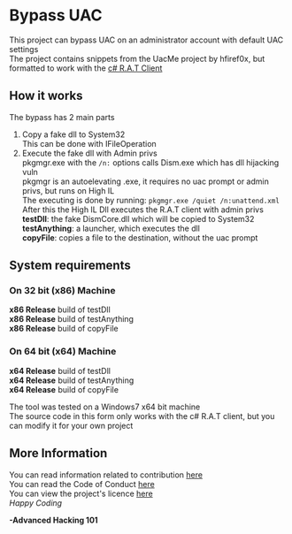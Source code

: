 # Bypass UAC
This project can bypass UAC on an administrator account with default UAC settings  
The project contains snippets from the UacMe project by hfiref0x, but formatted to work with the [c# R.A.T Client](https://github.com/AdvancedHacker101/C-Sharp-R.A.T-Client)  
## How it works
The bypass has 2 main parts  
1. Copy a fake dll to System32  
This can be done with IFileOperation  
2. Execute the fake dll with Admin privs  
pkgmgr.exe with the `/n:` options calls Dism.exe which has dll hijacking vuln  
pkgmgr is an autoelevating .exe, it requires no uac prompt or admin privs, but runs on High IL  
The executing is done by running: `pkgmgr.exe /quiet /n:unattend.xml`  
After this the High IL Dll executes the R.A.T client with admin privs  
**testDll**: the fake DismCore.dll which will be copied to System32  
**testAnything**: a launcher, which executes the dll  
**copyFile**: copies a file to the destination, without the uac prompt  

## System requirements  
### On 32 bit (x86) Machine
**x86 Release** build of testDll  
**x86 Release** build of testAnything  
**x86 Release** build of copyFile  
### On 64 bit (x64) Machine  
**x64 Release** build of testDll  
**x64 Release** build of testAnything  
**x64 Release** build of copyFile  

The tool was tested on a Windows7 x64 bit machine  
The source code in this form only works with the c# R.A.T client, but you can modify it for your own project  
## More Information  
You can read information related to contribution [here](https://github.com/AdvancedHacker101/Bypass-Uac/blob/master/CONTRIBUTING.md)  
You can read the Code of Conduct [here](https://github.com/AdvancedHacker101/Bypass-Uac/blob/master/CODE_OF_CONDUCT.md)  
You can view the project's licence [here](https://github.com/AdvancedHacker101/Bypass-Uac/blob/master/LICENSE)  
*Happy Coding*

**-Advanced Hacking 101**
